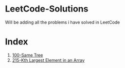 # LeetCode-Solutions
Will be adding all the problems i have solved in LeetCode

# Index
1. [100-Same Tree](https://github.com/ahinshapiro/LeetCode-Solutions/blob/main/SameTree.java)
2. [215-Kth Largest Element in an Array](https://github.com/ahinshapiro/LeetCode-Solutions/blob/main/Kth%20Largest%20Element%20in%20an%20Array.java)
